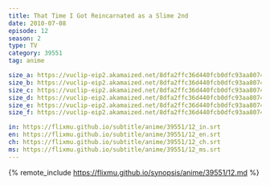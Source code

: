 ```yaml
---
title: That Time I Got Reincarnated as a Slime 2nd
date: 2010-07-08
episode: 12
season: 2
type: TV
category: 39551
tag: anime

size_a: https://vuclip-eip2.akamaized.net/8dfa2ffc36d440fcb0dfc93aa80744ba/vp63207_V20210330102040/hlsc_e2931_2.m3u8
size_b: https://vuclip-eip2.akamaized.net/8dfa2ffc36d440fcb0dfc93aa80744ba/vp63207_V20210330102040/hlsc_e2931_3.m3u8
size_c: https://vuclip-eip2.akamaized.net/8dfa2ffc36d440fcb0dfc93aa80744ba/vp63207_V20210330102040/hlsc_e2931_4.m3u8
size_d: https://vuclip-eip2.akamaized.net/8dfa2ffc36d440fcb0dfc93aa80744ba/vp63207_V20210330102040/hlsc_e2931_5.m3u8
size_e: https://vuclip-eip2.akamaized.net/8dfa2ffc36d440fcb0dfc93aa80744ba/vp63207_V20210330102040/hlsc_e2931_6.m3u8
size_f: https://vuclip-eip2.akamaized.net/8dfa2ffc36d440fcb0dfc93aa80744ba/vp63207_V20210330102040/hlsc_e2931_7.m3u8

in: https://flixmu.github.io/subtitle/anime/39551/12_in.srt
en: https://flixmu.github.io/subtitle/anime/39551/12_en.srt
ch: https://flixmu.github.io/subtitle/anime/39551/12_ch.srt
ms: https://flixmu.github.io/subtitle/anime/39551/12_ms.srt
---
```

{% remote_include https://flixmu.github.io/synopsis/anime/39551/12.md %}
